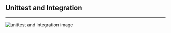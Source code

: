 <h2>Unittest and Integration</h2>
<hr>
<img src="https://cdn.educba.com/academy/wp-content/uploads/2019/06/Unit-Test-vs-Integration-Test%E2%80%8B.jpg" alt= "unittest and integration image">